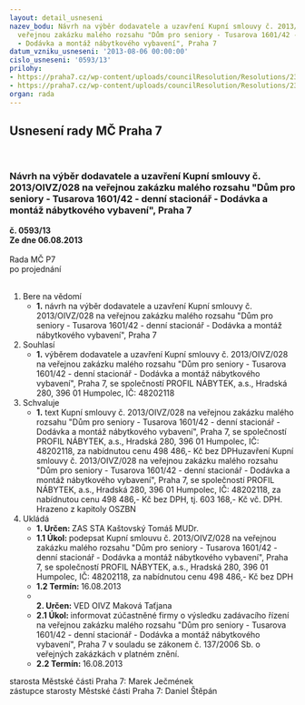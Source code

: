 ```yaml
---
layout: detail_usneseni
nazev_bodu: Návrh na výběr dodavatele a uzavření Kupní smlouvy č. 2013/OIVZ/028 na
  veřejnou zakázku malého rozsahu "Dům pro seniory - Tusarova 1601/42 - denní stacionář
  - Dodávka a montáž nábytkového vybavení", Praha 7
datum_vzniku_usneseni: '2013-08-06 00:00:00'
cislo_usneseni: '0593/13'
prilohy:
- https://praha7.cz/wp-content/uploads/councilResolution/Resolutions/23788/41-13-2._kupn%c3%ad_smlouva_-_n%c3%a1vrh.doc
- https://praha7.cz/wp-content/uploads/councilResolution/Resolutions/23788/41-13-5._v%c3%bdpis_z_obchodn%c3%adho_rejst%c5%99%c3%adku.pdf
organ: rada
---
```

<div id="ucUsn_pList" class="usn">
	<span><h2>Usnesení rady MČ Praha 7 </h2>
<br></span><div class="standBody">
<span><h3>Návrh na výběr dodavatele a uzavření Kupní smlouvy č. 2013/OIVZ/028 na veřejnou zakázku malého rozsahu "Dům pro seniory - Tusarova 1601/42 - denní stacionář - Dodávka a montáž nábytkového vybavení", Praha 7</h3></span><div class="center">
		<strong>č. 0593/13</strong><br>
	</div>
<div class="center">
		<strong>Ze dne 06.08.2013</strong><br><br>
	</div>Rada MČ P7<br> po projednání<br><br><ol>
<li>Bere na vědomí<ul><li>
<strong>1.</strong> návrh na výběr dodavatele a uzavření Kupní smlouvy č. 2013/OIVZ/028 na veřejnou zakázku malého rozsahu "Dům pro seniory - Tusarova 1601/42 - denní stacionář - Dodávka a montáž nábytkového vybavení", Praha 7</li></ul>
</li>
<li>Souhlasí<ul><li>
<strong>1.</strong> výběrem dodavatele a uzavření Kupní smlouvy č. 2013/OIVZ/028 na veřejnou zakázku malého rozsahu "Dům pro seniory - Tusarova 1601/42 - denní stacionář - Dodávka a montáž nábytkového vybavení", Praha 7, se společností PROFIL NÁBYTEK, a.s., Hradská 280, 396 01 Humpolec, IČ: 48202118 </li></ul>
</li>
<li>Schvaluje<ul><li>
<strong>1.</strong> text  Kupní smlouvy č. 2013/OIVZ/028 na veřejnou zakázku malého rozsahu "Dům pro seniory - Tusarova 1601/42 - denní stacionář - Dodávka a montáž nábytkového vybavení", Praha 7, se společností PROFIL NÁBYTEK, a.s., Hradská 280, 396 01 Humpolec, IČ: 48202118, za nabídnutou cenu  498 486,- Kč bez DPHuzavření  Kupní smlouvy č. 2013/OIVZ/028 na veřejnou zakázku malého rozsahu "Dům pro seniory - Tusarova 1601/42 - denní stacionář - Dodávka a montáž nábytkového vybavení", Praha 7, se společností PROFIL NÁBYTEK, a.s., Hradská 280, 396 01 Humpolec, IČ: 48202118, za nabídnutou cenu 498 486,- Kč bez DPH, tj. 603 168,- Kč vč. DPH. Hrazeno z kapitoly OSZBN</li></ul>
</li>
<li>Ukládá<ul>
<li>
<strong>1. Určen: </strong>ZAS STA Kaštovský Tomáš MUDr.</li>
<li>
<strong>1.1 Úkol: </strong>podepsat  Kupní smlouvu č. 2013/OIVZ/028 na veřejnou zakázku malého rozsahu "Dům pro seniory - Tusarova 1601/42 - denní stacionář - Dodávka a montáž nábytkového vybavení", Praha 7, se společností PROFIL NÁBYTEK, a.s., Hradská 280, 396 01 Humpolec, IČ: 48202118, za nabídnutou cenu 498 486,- Kč bez DPH</li>
<li>
<strong>1.2 Termín: </strong>16.08.2013</li>
<li>
<strong><br>2. Určen: </strong>VED OIVZ Maková Taťjana</li>
<li>
<strong>2.1 Úkol: </strong>informovat zúčastněné firmy o výsledku zadávacího řízení na veřejnou zakázku  malého rozsahu "Dům pro seniory - Tusarova 1601/42 - denní stacionář - Dodávka a montáž nábytkového vybavení", Praha 7 v souladu se zákonem č. 137/2006 Sb. o veřejných zakázkách v platném znění.  </li>
<li>
<strong>2.2 Termín: </strong>16.08.2013</li>
</ul>
</li>
</ol>starosta Městské části Praha 7: Marek Ječmének<br>zástupce starosty Městské části Praha 7: Daniel Štěpán 
</div>
</div>